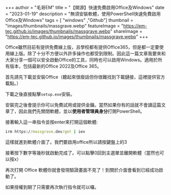 +++
author = "毛哥EM"
title = "【開源】快速免費啟用Office及Windows"
date = "2023-01-19"
description = "無須安裝軟體，使用PowerShell快速免費啟用Office及Windows"
tags = [ "windows" ,"Github"]
thumbnail = "images/thumbnails/massgrave.webp"
featureImage = "https://em-tec.github.io/images/thumbnails/massgrave.webp"
shareImage = "https://em-tec.github.io/images/thumbnails/massgrave.webp"
+++

Office雖然目前有提供免費線上版，且學校都有提供Office365，但是都一定要使用線上版。除了十分不方便以外許多操作也都受到限制。因此這一篇文章我要來和大家分享一個可以安全啟動Office的工具，同時也可以啟用Windows。適用於所有版本，包括最新的Office 2022及Office 365。

<!--more-->

首先請先下載並安裝Office（聽起來很廢話但你很難找到下載鏈接，這裡提供官方載點。）

下載之後直接點擊`setup.exe`安裝。

安裝完之後會提示你可以免費試用或提供金鑰。當然如果你有的話就不會讀這篇文章了，因此我們先關閉軟體，並以**使用者管理員身分**打開PowerShell。

接著輸入這一串指令並按enter來打開這個軟體:

```bat
irm https://massgrave.dev/get | iex
```

這樣就進到軟體介面了。我們要啟用office所以請按鍵盤上的3

接著按下數字等幾秒就啟動完成了。可以點擊0回到主選單並離開軟體（當然也可以按x）

再次打開 Office 軟體你就會發現驗證畫面不見了！到關於介面會看到已經成功啟動了。

如果授權到期了只需要再次執行指令就可以囉。